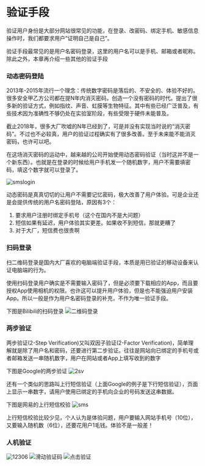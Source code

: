 # 验证手段

验证用户身份是大部分网站很常见的功能，在登录、改密码、绑定手机、敏感信息操作时，我们都要求用户“证明自己是自己”。

验证手段最常见的是用户名密码登录，这里的用户名可以是手机、邮箱或者昵称。除此之外，本章再介绍一些其他的验证手段

### 动态密码登陆

2013年-2015年流行一个理念：传统数字密码是落后的、不安全的、体验不好的。很多安全甲乙方公司都在提N年内消灭密码，创造一个没有密码的时代。提出了很多新的验证方式，例如指纹、声音、虹膜等生物特征。其中有些已经广泛普及，有些技术因为准确性不够仍处在实验室阶段，有些受限于硬件未能普及。

截止2018年，很多大厂吹嘘的N年已经到了，可是并没有实现当时说的“消灭密码”。不过也不必较真，用户的验证过程确实有了很多改善。至于未来能不能消灭密码，也许可以吧。

在这场消灭密码的运动中，越来越的公司开始使用动态密码验证（当时这并不是一个新东西）。也就是在登录的时候给用户手机发一个随机数字，用户不需要填密码，填这个数字就可以登录了。

![smslogin](images/smslogin.jpg)

动态密码是真真切切的让用户不需要记忆密码，极大改善了用户体验。可是企业还是会提供传统的用户名密码登陆，原因有3个：
1. 要求用户注册时绑定手机号（这个在国内不是大问题）
2. 短信如果有延迟，用户体验其实更差。如果收不到短信，那就更糟了
3. 对于大厂，短信费也很贵啊

### 扫码登录

扫二维码登录是国内大厂喜欢的电脑端验证手段，本质是用已验证的移动设备来认证电脑端的行为。

使用扫码登录用户确实是不需要输入密码了，但是必须要下载相应的App，而且要授权App使用相机的权限。也许这可以提升用户体验，但是也不能强迫用户安装App。所以一般是作为用户名密码登录的补充，不作为唯一验证手段。

下图是Bilibili的扫码登录
![二维码登录](images/qr-login.jpg)

### 两步验证

两步验证(2-Step Verification)又叫双因子验证(2-Factor Verification)，简单理解就是除了用户名和密码，还要进行第二步验证。往往是网站向已绑定的手机号或者邮箱发送一串随机数字，用户在网站或者App上填写收到的数字

下图是Google的两步验证
![2sv](images/2sv.jpg)

还有一个类似的思路叫上行短信验证（上面Google的例子是下行短信验证），页面上显示一串数字，请用户使用已绑定的手机向企业的号码发送这串数据。

下图是网易的上行短信校验
![sms](images/smsverification.jpg)

上行短信校验比较少见，个人认为是体验问题，用户要输入网站手机号（10位），又要输入随机数（6位），还要花用户1毛钱。体验不是一般差！

### 人机验证

![12306](images/12306verification.jpg)
![滑动验证码](images/jigsaw-verification.gif)
![点击验证](images/clickverification.gif)
